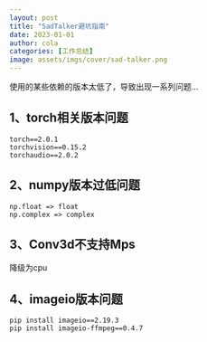 ```yaml
---
layout: post
title: "SadTalker避坑指南"
date: 2023-01-01
author: cola
categories: [工作总结]
image: assets/imgs/cover/sad-talker.png
---
```


使用的某些依赖的版本太低了，导致出现一系列问题…

## 1、torch相关版本问题
```
torch==2.0.1
torchvision==0.15.2
torchaudio==2.0.2
```


## 2、numpy版本过低问题
```
np.float => float
np.complex => complex
```

## 3、Conv3d不支持Mps

降级为cpu


## 4、imageio版本问题

```
pip install imageio==2.19.3
pip install imageio-ffmpeg==0.4.7
```